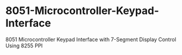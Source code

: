 # 8051-Microcontroller-Keypad-Interface
8051 Microcontroller Keypad Interface with 7-Segment Display Control Using 8255 PPI
